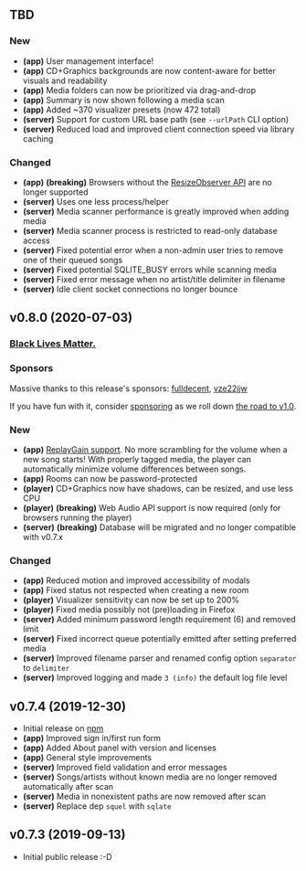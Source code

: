 ## TBD

### New
- **(app)** User management interface!
- **(app)** CD+Graphics backgrounds are now content-aware for better visuals and readability
- **(app)** Media folders can now be prioritized via drag-and-drop
- **(app)** Summary is now shown following a media scan
- **(app)** Added ~370 visualizer presets (now 472 total)
- **(server)** Support for custom URL base path (see `--urlPath` CLI option)
- **(server)** Reduced load and improved client connection speed via library caching

### Changed

- **(app)** **(breaking)** Browsers without the [ResizeObserver API](https://caniuse.com/#feat=mdn-api_resizeobserver) are no longer supported
- **(server)** Uses one less process/helper
- **(server)** Media scanner performance is greatly improved when adding media
- **(server)** Media scanner process is restricted to read-only database access
- **(server)** Fixed potential error when a non-admin user tries to remove one of their queued songs
- **(server)** Fixed potential SQLITE_BUSY errors while scanning media
- **(server)** Fixed error message when no artist/title delimiter in filename
- **(server)** Idle client socket connections no longer bounce

## v0.8.0 (2020-07-03)

### [Black Lives Matter.](https://blacklivesmatter.com)

### Sponsors

Massive thanks to this release's sponsors: [fulldecent](https://github.com/fulldecent), [vze22jjw](https://github.com/vze22jjw)

If you have fun with it, consider [sponsoring](https://github.com/sponsors/bhj) as we roll down [the road to v1.0](https://github.com/bhj/karaoke-forever/issues/13).

### New

- **(app)** [ReplayGain support](http://www.karaoke-forever.com/docs/#preferences-admin-only). No more scrambling for the volume when a new song starts! With properly tagged media, the player can automatically minimize volume differences between songs.
- **(app)** Rooms can now be password-protected
- **(player)** CD+Graphics now have shadows, can be resized, and use less CPU
- **(player)** **(breaking)** Web Audio API support is now required (only for browsers running the player)
- **(server)** **(breaking)** Database will be migrated and no longer compatible with v0.7.x

### Changed

- **(app)** Reduced motion and improved accessibility of modals
- **(app)** Fixed status not respected when creating a new room
- **(player)** Visualizer sensitivity can now be set up to 200%
- **(player)** Fixed media possibly not (pre)loading in Firefox
- **(server)** Added minimum password length requirement (6) and removed limit
- **(server)** Fixed incorrect queue potentially emitted after setting preferred media
- **(server)** Improved filename parser and renamed config option `separator` to `delimiter`
- **(server)** Improved logging and made `3 (info)` the default log file level

## v0.7.4 (2019-12-30)

- Initial release on [npm](https://www.npmjs.com/package/karaoke-forever)
- **(app)** Improved sign in/first run form
- **(app)** Added About panel with version and licenses
- **(app)** General style improvements
- **(server)** Improved field validation and error messages
- **(server)** Songs/artists without known media are no longer removed automatically after scan
- **(server)** Media in nonexistent paths are now removed after scan
- **(server)** Replace dep `squel` with `sqlate`

## v0.7.3 (2019-09-13)

- Initial public release :-D
